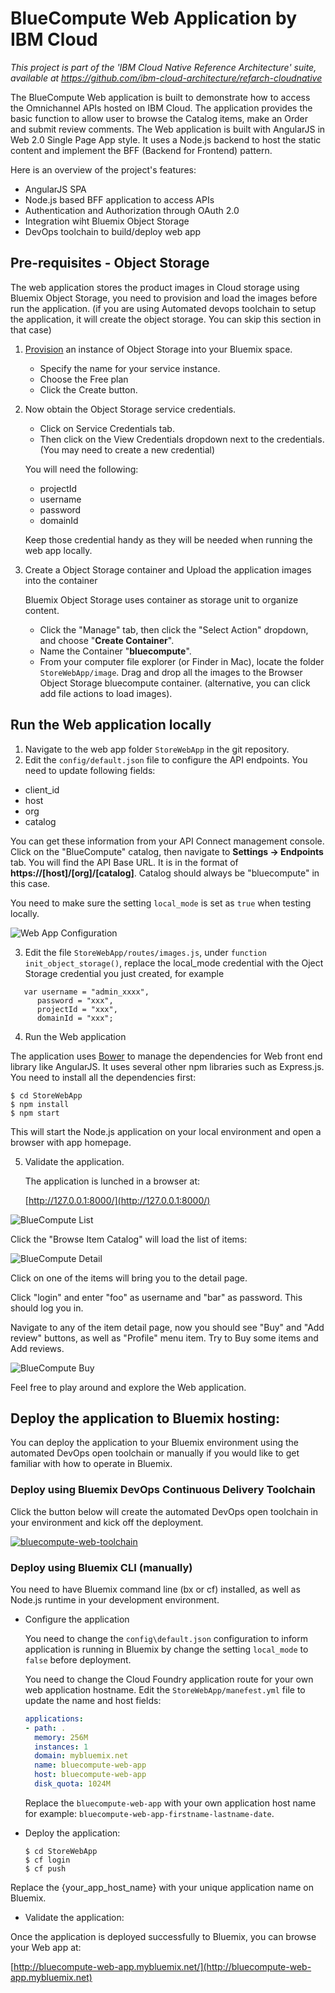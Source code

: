 # BlueCompute Web Application by IBM Cloud

*This project is part of the 'IBM Cloud Native Reference Architecture' suite, available at
https://github.com/ibm-cloud-architecture/refarch-cloudnative*

The BlueCompute Web application is built to demonstrate how to access the Omnichannel APIs hosted on IBM Cloud. The application provides the basic function to allow user to browse the Catalog items, make an Order and submit review comments. The Web application is built with AngularJS in Web 2.0 Single Page App style. It uses a Node.js backend to host the static content and implement the BFF (Backend for Frontend) pattern.

Here is an overview of the project's features:
- AngularJS SPA
- Node.js based BFF application to access APIs
- Authentication and Authorization through OAuth 2.0
- Integration wiht Bluemix Object Storage
- DevOps toolchain to build/deploy web app

## Pre-requisites - Object Storage

The web application stores the product images in Cloud storage using Bluemix Object Storage, you need to provision and load the images before run the application. (if you are using Automated devops toolchain to setup the application, it will create the object storage. You can skip this section in that case)

1. [Provision](https://console.ng.bluemix.net/catalog/services/object-storage/?taxonomyNavigation=apps) an instance of Object Storage into your Bluemix space.
   - Specify the name for your service instance.
   - Choose the Free plan
   - Click the Create button.

2. Now obtain the Object Storage service credentials.
   - Click on Service Credentials tab.
   - Then click on the View Credentials dropdown next to the credentials. (You may need to create a new credential)

   You will need the following:
      * projectId
      * username
      * password
      * domainId

    Keep those credential handy as they will be needed when running the web app locally.

3. Create a Object Storage container and Upload the application images into the container

   Bluemix Object Storage uses container as storage unit to organize content.

   - Click the "Manage" tab, then click the "Select Action" dropdown, and choose "**Create Container**".
   - Name the Container "**bluecompute**".
   - From your computer file explorer (or Finder in Mac), locate the folder `StoreWebApp/image`. Drag and drop all the images to the Browser Object Storage bluecompute container. (alternative, you can click add file actions to load images).

## Run the Web application locally

1. Navigate to the web app folder `StoreWebApp` in the git repository.
2. Edit the `config/default.json` file to configure the API endpoints. You need to update following fields:
  - client_id
  - host  
  - org  
  - catalog  

  You can get these information from your API Connect management console. Click on the "BlueCompute" catalog, then navigate to **Settings -> Endpoints** tab. You will find the API Base URL. It is in the format of **https://[host]/[org]/[catalog]**. Catalog should always be "bluecompute" in this case.

  You need to make sure the setting `local_mode` is set as `true` when testing locally.

  ![Web App Configuration](static/imgs/bluecompute_config.png?raw=true)

3. Edit the file `StoreWebApp/routes/images.js`, under `function init_object_storage()`, replace the local_mode credential with the Oject Storage credential you just created, for example

  ```
     var username = "admin_xxxx",
        password = "xxx",
        projectId = "xxx",
        domainId = "xxx";
  ```

4. Run the Web application

  The application uses [Bower](https://bower.io/) to manage the dependencies for Web front end library like AngularJS. It uses several other npm libraries such as Express.js. You need to install all the dependencies first:

   `$ cd StoreWebApp`  
   `$ npm install`  
   `$ npm start`    

   This will start the Node.js application on your local environment and open a browser with app homepage.

5. Validate the application.

   The application is lunched in a browser at:

   [http://127.0.0.1:8000/](http://127.0.0.1:8000/)

  ![BlueCompute List](static/imgs/bluecompute_web_home.png?raw=true)

  Click the "Browse Item Catalog" will load the list of items:

  ![BlueCompute Detail](static/imgs/bluemix_25.png?raw=true)

  Click on one of the items will bring you to the detail page.

  Click "login" and enter "foo" as username and "bar" as password. This should log you in.

  Navigate to any of the item detail page, now you should see "Buy" and "Add review" buttons, as well as "Profile" menu item. Try to Buy some items and Add reviews.

  ![BlueCompute Buy](static/imgs/bluecompute_web_buy.png?raw=true)

Feel free to play around and explore the Web application.

## Deploy the application to Bluemix hosting:

You can deploy the application to your Bluemix environment using the automated DevOps open toolchain or manually if you would like to get familiar with how to operate in Bluemix.

### Deploy using Bluemix DevOps Continuous Delivery Toolchain

Click the button below will create the automated DevOps open toolchain in your environment and kick off the deployment.

[![bluecompute-web-toolchain](https://new-console.ng.bluemix.net/devops/graphics/create_toolchain_button.png)](https://new-console.ng.bluemix.net/devops/setup/deploy/?repository=https://github.com/ibm-cloud-architecture/refarch-cloudnative-bluecompute-web.git&branch=master)

### Deploy using Bluemix CLI (manually)
You need to have Bluemix command line (bx or cf) installed, as well as Node.js runtime in your development environment.

- Configure the application

  You need to change the `config\default.json` configuration to inform application is running in Bluemix by change the setting  `local_mode` to `false` before deployment.

  You need to change the Cloud Foundry application route for your own web application hostname. Edit the `StoreWebApp/manefest.yml` file to update the name and host fields:

  ```yml
  applications:
  - path: .
    memory: 256M
    instances: 1
    domain: mybluemix.net
    name: bluecompute-web-app
    host: bluecompute-web-app
    disk_quota: 1024M
  ```

  Replace the `bluecompute-web-app` with your own application host name for example: `bluecompute-web-app-firstname-lastname-date`.

- Deploy the application:

  `$ cd StoreWebApp`  
  `$ cf login`  
  `$ cf push`   

Replace the {your_app_host_name} with your unique application name on Bluemix.

- Validate the application:

Once the application is deployed successfully to Bluemix, you can browse your Web app at:

[http://bluecompute-web-app.mybluemix.net/](http://bluecompute-web-app.mybluemix.net)
